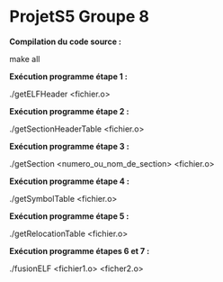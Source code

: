 # ProjetS5 Groupe 8

**Compilation du code source :**

make all


**Exécution programme étape 1 :**

./getELFHeader <fichier.o>


**Exécution programme étape 2 :**

./getSectionHeaderTable <fichier.o>


**Exécution programme étape 3 :**

./getSection <numero_ou_nom_de_section> <fichier.o>


**Exécution programme étape 4 :**

./getSymbolTable <fichier.o>


**Exécution programme étape 5 :**

./getRelocationTable <fichier.o>


**Exécution programme étapes 6 et 7 :**

./fusionELF <fichier1.o> <ficher2.o>
